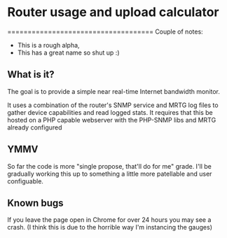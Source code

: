 # Router usage and upload calculator
====================================
Couple of notes:

* This is a rough alpha,
* This has a great name so shut up :)

What is it?
-----------
The goal is to provide a simple near real-time Internet bandwidth monitor.

It uses a combination of the router's SNMP service and MRTG log files to gather device capabilities and read logged stats.
It requires that this be hosted on a PHP capable webserver with the PHP-SNMP libs and MRTG already configured 

YMMV
----
So far the code is more "single propose, that'll do for me" grade.
I'll be gradually working this up to something a little more patellable and user configuable.

Known bugs
----------
If you leave the page open in Chrome for over 24 hours you may see a crash.
(I think this is due to the horrible way I'm instancing the gauges)


